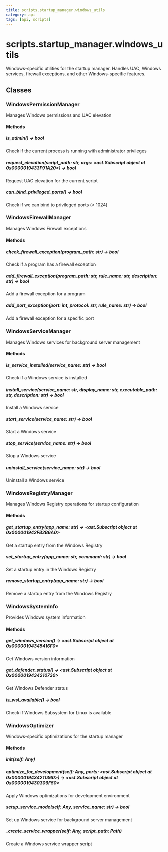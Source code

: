 ```yaml
---
title: scripts.startup_manager.windows_utils
category: api
tags: [api, scripts]
---
```


# scripts.startup_manager.windows_utils

Windows-specific utilities for the startup manager.
Handles UAC, Windows services, firewall exceptions, and other Windows-specific features.

## Classes

### WindowsPermissionManager

Manages Windows permissions and UAC elevation

#### Methods

##### is_admin() -> bool

Check if the current process is running with administrator privileges

##### request_elevation(script_path: str, args: <ast.Subscript object at 0x0000019433F91A20>) -> bool

Request UAC elevation for the current script

##### can_bind_privileged_ports() -> bool

Check if we can bind to privileged ports (< 1024)

### WindowsFirewallManager

Manages Windows Firewall exceptions

#### Methods

##### check_firewall_exception(program_path: str) -> bool

Check if a program has a firewall exception

##### add_firewall_exception(program_path: str, rule_name: str, description: str) -> bool

Add a firewall exception for a program

##### add_port_exception(port: int, protocol: str, rule_name: str) -> bool

Add a firewall exception for a specific port

### WindowsServiceManager

Manages Windows services for background server management

#### Methods

##### is_service_installed(service_name: str) -> bool

Check if a Windows service is installed

##### install_service(service_name: str, display_name: str, executable_path: str, description: str) -> bool

Install a Windows service

##### start_service(service_name: str) -> bool

Start a Windows service

##### stop_service(service_name: str) -> bool

Stop a Windows service

##### uninstall_service(service_name: str) -> bool

Uninstall a Windows service

### WindowsRegistryManager

Manages Windows Registry operations for startup configuration

#### Methods

##### get_startup_entry(app_name: str) -> <ast.Subscript object at 0x000001942FB2B6A0>

Get a startup entry from the Windows Registry

##### set_startup_entry(app_name: str, command: str) -> bool

Set a startup entry in the Windows Registry

##### remove_startup_entry(app_name: str) -> bool

Remove a startup entry from the Windows Registry

### WindowsSystemInfo

Provides Windows system information

#### Methods

##### get_windows_version() -> <ast.Subscript object at 0x00000194345416F0>

Get Windows version information

##### get_defender_status() -> <ast.Subscript object at 0x0000019434210730>

Get Windows Defender status

##### is_wsl_available() -> bool

Check if Windows Subsystem for Linux is available

### WindowsOptimizer

Windows-specific optimizations for the startup manager

#### Methods

##### __init__(self: Any)



##### optimize_for_development(self: Any, ports: <ast.Subscript object at 0x0000019434211360>) -> <ast.Subscript object at 0x0000019430306F50>

Apply Windows optimizations for development environment

##### setup_service_mode(self: Any, service_name: str) -> bool

Set up Windows service for background server management

##### _create_service_wrapper(self: Any, script_path: Path)

Create a Windows service wrapper script

